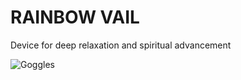 <h1>RAINBOW VAIL</h1>
<p>Device for deep relaxation and spiritual advancement</p>
<img src="Docs/Pictures/logo.png" alt="Goggles"> 
